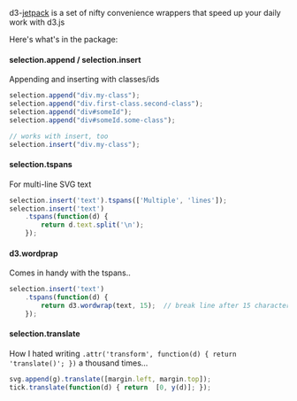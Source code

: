 d3-[jetpack](http://myjetpack.tumblr.com/post/23725103159) is a set of nifty convenience wrappers that speed up your daily work with d3.js

Here's what's in the package:

#### selection.append / selection.insert

Appending and inserting with classes/ids 

```js
selection.append("div.my-class");
selection.append("div.first-class.second-class");
selection.append("div#someId");
selection.append("div#someId.some-class");

// works with insert, too
selection.insert("div.my-class");
```

#### selection.tspans

For multi-line SVG text

```js
selection.insert('text').tspans(['Multiple', 'lines']);
selection.insert('text')
    .tspans(function(d) {
        return d.text.split('\n');
    });
```

#### d3.wordprap

Comes in handy with the tspans..

```js
selection.insert('text')
    .tspans(function(d) {
        return d3.wordwrap(text, 15);  // break line after 15 characters
    });
```

#### selection.translate

How I hated writing ``.attr('transform', function(d) { return 'translate()'; })`` a thousand times...

```js
svg.append(g).translate([margin.left, margin.top]);
tick.translate(function(d) { return  [0, y(d)]; });
```

